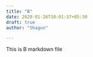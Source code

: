```yaml
---
title: "B"
date: 2020-01-26T10:01:37+05:30
draft: true
author: "Shagun"

---
```


This is B markdown file